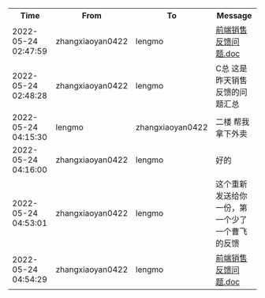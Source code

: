 <table style='width:100%;'><tr><th>Time</th><th>From</th><th>To</th><th>Message</th></tr><tr><td>2022-05-24 02:47:59</td>
                      <td>zhangxiaoyan0422</td>
                      <td>lengmo</td>
                      <td><a href='73ee8d33-d3b8-491a-9a19-7b1c46fdb5e2.md'>前端销售反馈问题.doc</a></td></tr><tr><td>2022-05-24 02:48:28</td>
                      <td>zhangxiaoyan0422</td>
                      <td>lengmo</td>
                      <td>C总  这是昨天销售反馈的问题汇总</td></tr><tr><td>2022-05-24 04:15:30</td>
                      <td>lengmo</td>
                      <td>zhangxiaoyan0422</td>
                      <td>二楼 帮我拿下外卖</td></tr><tr><td>2022-05-24 04:16:00</td>
                      <td>zhangxiaoyan0422</td>
                      <td>lengmo</td>
                      <td>好的</td></tr><tr><td>2022-05-24 04:53:01</td>
                      <td>zhangxiaoyan0422</td>
                      <td>lengmo</td>
                      <td>这个重新发送给你一份，第一个少了一个曹飞的反馈</td></tr><tr><td>2022-05-24 04:54:29</td>
                      <td>zhangxiaoyan0422</td>
                      <td>lengmo</td>
                      <td><a href='54990932-71af-48dd-9a7a-2617b1407c54.md'>前端销售反馈问题.doc</a></td></tr></table>